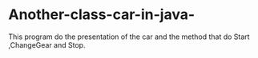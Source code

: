 # Another-class-car-in-java-
This program do the presentation of the car and the method that do Start ,ChangeGear and Stop.
